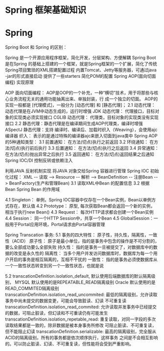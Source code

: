 # Spring 框架基础知识

# Spring 

Spring Boot 和 Spring 的区别：

Spring 是一个开源应用程序框架，简化开发，分层架构、方便解耦
Spring Boot 是在Spring 的基础上搭建的一个框架，就是Spring框架的一个扩展，简化了传统Spring项目繁琐的XML搭建配置过程
内置Tomcat、Jetty等服务器，可通过java -jar的形式直接启动
提供了一些starters 简化POM的配置
Spring AOP(面向切面编程) 实现原理

AOP 面向切面编程： AOP是OOP的一个补充，一种“横切”技术，用于将那些与核心业务流程无关的通用功能抽离出来、单独封装，行 成一个独立的切面。
AOP的实现一般都是 [代理模式]，一般分为 [动态代理] 和 [静态代理]； 2.1 动态代理：动态代理是在JVM中动态生成的，运行时增强 JDK 动态代理： 代理接口，目标对象的实现类必须实现接口 CGLIB 动态代理： 代理类，目标对象的实现类没有实现接口 2.2 静态代理：静态代理是在编译期间生成AOP代理类，编译时增强 ASpectJ 静态代理：支持 编译时、编译后、加载时织入（Weaving），会使用ajc编译器 织入： 表示的是通过特殊的编译器ajc来嵌入切面到java类中
Spring AOP 的5种通知类型： 3.1 前置通知： 在方法(切点)执行之前返回 3.2 环绕通知： 在方法(切点)执行前后执行 3.3 后置通知： 在方法(切点)执行之后返回 3.4 异常通知： 在方法(切点)抛出异常之后执行 3.5 返回通知： 在方法(切点)返回结果之后通知
Spring IOC/DI 控制反转或依赖注入

利用JAVA 反射机制实现
将JAVA 对象交给Spring 容器进行管理
Spring IOC 初始化过程： XML -- 读取 --> Resource -- 解析 --> BeanDefinition -- 注册Bean --> BeanFactory(生产和管理Bean) 3.1 读取XML中Bean 的配置信息 3.2 根据Bean
Spring Bean 的作用域

4.1 Singleton： 单例，Spring IOC容器中仅存在一个Bean实例，Bean以单例方式存在，默认值 4.2 Prototype： 原型, 每次获取Bean都会返回一个新的实例， 相当于执行new Bean() 4.3 Request： 每次HTTP请求都会创建一个Bean实例 4.4 Session： 同一个HTTP Session中，共享一个Bean 4.5 GlobalSession：一般用于Portal应用环境，Portal请求由Portal容器管理

Spring Transcation 事务: 5.1 事务的四大特性： 原子性，持久性，隔离性，一致性（ACID） 原子性： 原子是最小单位，指的是事务中包含的操作是不可分割的，要么全部成功要么全部失败 持久性： 指的是事务一旦被提交了，对数据库中的数据的改变是永久性的 隔离性： 当多个用户并发访问数据库时，数据库为每一个用户开启的事务是相互隔离的，互相不干扰的 一致性： 指的是事务必须使数据库从一个一致性状态转变到另一个一致性状态，也就是说

5.2 transcationDefinition.isolation_default, 默认使用后端数据库的默认隔离级别， MYSQL 默认使用的是REPEATABLE_READ隔离级别 Oracle 默认使用的是READ_COMMITED隔离级别 transcationDefinition.isolation_read_uncommited: 最低的隔离级别，允许读取事务中尚未提交的数据变更，可能会导致脏读、幻读 不可重复读 transcationDefinition.isolation_read_commited: 允许读取并发事务中已经提交的数据，可阻止脏读，但幻读和不可重读仍有可能发生 transcationDefinition.isolation_repetable_read: 重复读取，对同一字段的多次读取结果都是一致的，除非数据是被本身事务所修改 可阻止脏读、不可重复读，但不能阻止幻读 transcationDefinition.serializable: 最高的隔离级别，完全服从ACID的隔离级别，所有的事务都是依次顺序执行，这样事务 之间是不会相互影响的。可以防止脏读、幻读、不可重复读，但性能将会受到严重影响。